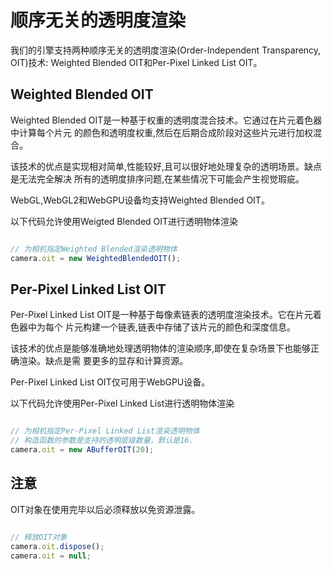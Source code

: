 # 顺序无关的透明度渲染

我们的引擎支持两种顺序无关的透明度渲染(Order-Independent Transparency, OIT)技术:
Weighted Blended OIT和Per-Pixel Linked List OIT。

## Weighted Blended OIT

Weighted Blended OIT是一种基于权重的透明度混合技术。它通过在片元着色器中计算每个片元
的颜色和透明度权重,然后在后期合成阶段对这些片元进行加权混合。

该技术的优点是实现相对简单,性能较好,且可以很好地处理复杂的透明场景。缺点是无法完全解决
所有的透明度排序问题,在某些情况下可能会产生视觉瑕疵。

WebGL,WebGL2和WebGPU设备均支持Weighted Blended OIT。

以下代码允许使用Weigted Blended OIT进行透明物体渲染

```javascript

// 为相机指定Weighted Blended渲染透明物体
camera.oit = new WeightedBlendedOIT();

```

## Per-Pixel Linked List OIT

Per-Pixel Linked List OIT是一种基于每像素链表的透明度渲染技术。它在片元着色器中为每个
片元构建一个链表,链表中存储了该片元的颜色和深度信息。

该技术的优点是能够准确地处理透明物体的渲染顺序,即使在复杂场景下也能够正确渲染。缺点是需
要更多的显存和计算资源。

Per-Pixel Linked List OIT仅可用于WebGPU设备。

以下代码允许使用Per-Pixel Linked List进行透明物体渲染

```javascript

// 为相机指定Per-Pixel Linked List渲染透明物体
// 构造函数的参数是支持的透明层级数量，默认是16.
camera.oit = new ABufferOIT(20);

```

## 注意

OIT对象在使用完毕以后必须释放以免资源泄露。

```javascript

// 释放OIT对象
camera.oit.dispose();
camera.oit = null;

```

